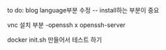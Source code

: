 to do:
blog language부분 수정  -- install하는 부분이 중요

vnc 설치 부분 -openssh x  openssh-server 



docker init.sh 만들어서 테스트 하기